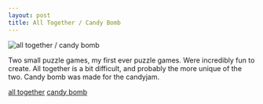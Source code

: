 ```yaml
---
layout: post
title: All Together / Candy Bomb
---
```


![all together / candy bomb](https://dl.dropboxusercontent.com/u/43672/blog_static/images/alltogether_candybomb.png)

Two small puzzle games, my first ever puzzle games. Were incredibly fun to create. All together is a bit difficult, and probably the more unique of the two. Candy bomb was made for the candyjam.

[all together](http://www.puzzlescript.net/play.html?p=8524611)
[candy bomb](http://www.puzzlescript.net/play.html?p=8557000)
